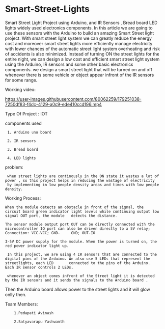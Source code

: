 # Smart-Street-Lights
Smart Street Light Project using Arduino, and IR Sensors , Bread board LED lights widely used electronics components. In this article we are going to use these sensors with the Arduino to build an amazing Smart Street light project. With smart street light system we can greatly reduce the energy cost and moreover smart street lights more efficiently manage electricity with lower chances of the automatic street light system overheating and risk of accidents is also minimized. Instead of turning ON the street lights for the entire night, we can design a low cost and efficient smart street light system using the Arduino, IR sensors and some other basic electronics components. we design a smart street light that will be turned on and off whenever there is some vehicle or object appear infront of the IR sensors for some range.

Working video:

https://user-images.githubusercontent.com/80062259/179251038-7250df83-f4dc-4129-a0c9-ede410ccd196.mp4



Type Of Project : IOT


components used 

     1. Arduino uno board
     
     2. IR sensors
     
     3. Bread board
     
     4. LED lights
     
problem:

     when street lights are continously in the ON state it wastes a lot of power , so this project helps in reducing the wastage of electricity
     by implementing in low people density areas and times with low people density.
     
Working Process:
       
    When the module detects an obstacle in front of the signal, the circuit board green indicator light levels while continuing output low signal OUT port, the module   detects the distance.
    
    The sensor module output port OUT can be directly connected with the microcontroller IO port can also be driven directly to a 5V relay; Connection: VCC-VCC; GND-     GND; OUT-IO
    
    3-5V DC power supply for the module. When the power is turned on, the red power indicator light up.

     In this project, we are using 4 IR sensors that are connected to the digital pins of the Arduino. We also use 5 LEDs that represent the streetlights, each LED       connected to the pins of the Arduino. Each IR sensor controls 2 LEDs.

     whenever an object comes infront of the Street light it is detected by the IR sensors and it sends the signals to the Arduino board . 
  Then the Arduino board allows power to the street lights and it will glow onlly then.
       
       
Team Members:

        1.Pedapati Avinash
        
        2.Satyavarapu Yashwanth
        



